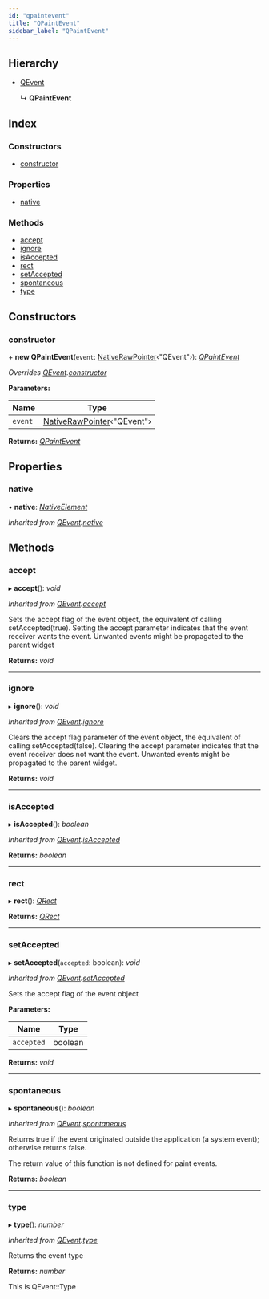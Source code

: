 ```yaml
---
id: "qpaintevent"
title: "QPaintEvent"
sidebar_label: "QPaintEvent"
---
```


## Hierarchy

* [QEvent](qevent.md)

  ↳ **QPaintEvent**

## Index

### Constructors

* [constructor](qpaintevent.md#constructor)

### Properties

* [native](qpaintevent.md#native)

### Methods

* [accept](qpaintevent.md#accept)
* [ignore](qpaintevent.md#ignore)
* [isAccepted](qpaintevent.md#isaccepted)
* [rect](qpaintevent.md#rect)
* [setAccepted](qpaintevent.md#setaccepted)
* [spontaneous](qpaintevent.md#spontaneous)
* [type](qpaintevent.md#type)

## Constructors

###  constructor

\+ **new QPaintEvent**(`event`: [NativeRawPointer](../globals.md#nativerawpointer)‹"QEvent"›): *[QPaintEvent](qpaintevent.md)*

*Overrides [QEvent](qevent.md).[constructor](qevent.md#constructor)*

**Parameters:**

Name | Type |
------ | ------ |
`event` | [NativeRawPointer](../globals.md#nativerawpointer)‹"QEvent"› |

**Returns:** *[QPaintEvent](qpaintevent.md)*

## Properties

###  native

• **native**: *[NativeElement](../globals.md#nativeelement)*

*Inherited from [QEvent](qevent.md).[native](qevent.md#native)*

## Methods

###  accept

▸ **accept**(): *void*

*Inherited from [QEvent](qevent.md).[accept](qevent.md#accept)*

Sets the accept flag of the event object, the equivalent of calling setAccepted(true).
Setting the accept parameter indicates that the event receiver wants the event. Unwanted events might be propagated to the parent widget

**Returns:** *void*

___

###  ignore

▸ **ignore**(): *void*

*Inherited from [QEvent](qevent.md).[ignore](qevent.md#ignore)*

Clears the accept flag parameter of the event object, the equivalent of calling setAccepted(false).
Clearing the accept parameter indicates that the event receiver does not want the event.
Unwanted events might be propagated to the parent widget.

**Returns:** *void*

___

###  isAccepted

▸ **isAccepted**(): *boolean*

*Inherited from [QEvent](qevent.md).[isAccepted](qevent.md#isaccepted)*

**Returns:** *boolean*

___

###  rect

▸ **rect**(): *[QRect](qrect.md)*

**Returns:** *[QRect](qrect.md)*

___

###  setAccepted

▸ **setAccepted**(`accepted`: boolean): *void*

*Inherited from [QEvent](qevent.md).[setAccepted](qevent.md#setaccepted)*

Sets the accept flag of the event object

**Parameters:**

Name | Type |
------ | ------ |
`accepted` | boolean |

**Returns:** *void*

___

###  spontaneous

▸ **spontaneous**(): *boolean*

*Inherited from [QEvent](qevent.md).[spontaneous](qevent.md#spontaneous)*

Returns true if the event originated outside the application (a system event); otherwise returns false.

The return value of this function is not defined for paint events.

**Returns:** *boolean*

___

###  type

▸ **type**(): *number*

*Inherited from [QEvent](qevent.md).[type](qevent.md#type)*

Returns the event type

**Returns:** *number*

This is QEvent::Type
